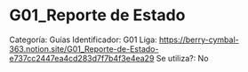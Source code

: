 # G01_Reporte de Estado

Categoría: Guías
Identificador: G01
Liga: https://berry-cymbal-363.notion.site/G01_Reporte-de-Estado-e737cc2447ea4cd283d7f7b4f3e4ea29
Se utiliza?: No